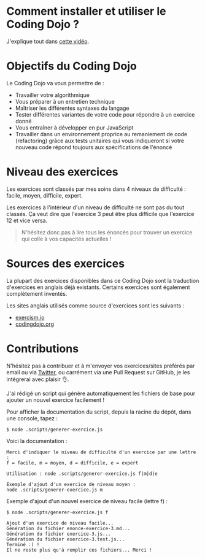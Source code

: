 # Comment installer et utiliser le Coding Dojo ?

J'explique tout dans [cette vidéo](https://www.youtube.com/watch?v=jcNYk3pq098).

# Objectifs du Coding Dojo

Le Coding Dojo va vous permettre de :

- Travailler votre algorithmique
- Vous préparer à un entretien technique
- Maîtriser les différentes syntaxes du langage
- Tester différentes variantes de votre code pour répondre à un exercice donné
- Vous entraîner à développer en pur JavaScript
- Travailler dans un environnement proprice au remaniement de code (refactoring) grâce aux tests unitaires qui vous indiqueront si votre nouveau code répond toujours aux spécifications de l'énoncé

# Niveau des exercices

Les exercices sont classés par mes soins dans 4 niveaux de difficulté : facile, moyen, difficile, expert.

Les exercices à l'intérieur d'un niveau de difficulté ne sont pas du tout classés. Ça veut dire que l'exercice 3 peut être plus difficile que l'exercice 12 et vice versa.

> N'hésitez donc pas à lire tous les énoncés pour trouver un exercice qui colle à vos capacités actuelles !

# Sources des exercices

La plupart des exercices disponibles dans ce Coding Dojo sont la traduction d'exercices en anglais déjà existants. Certains exercices sont également complètement inventés.

Les sites anglais utilisés comme source d'exercices sont les suivants :
- [exercism.io](https://exercism.io/)
- [codingdojo.org](http://codingdojo.org/kata/)

# Contributions

N'hésitez pas à contribuer et à m'envoyer vos exercices/sites préférés par email ou via [Twitter](https://twitter.com/JeremyMouzin), ou carrément via une Pull Request sur GitHub, je les intégrerai avec plaisir 👌.

J'ai rédigé un script qui génère automatiquement les fichiers de base pour ajouter un nouvel exercice facilement !

Pour afficher la documentation du script, depuis la racine du dépôt, dans une console, tapez :

```
$ node .scripts/generer-exercice.js 
```

Voici la documentation :

```
Merci d'indiquer le niveau de difficulté d'un exercice par une lettre :
f = facile, m = moyen, d = difficile, e = expert

Utilisation : node .scripts/generer-exercice.js f|m|d|e

Exemple d'ajout d'un exercice de niveau moyen :
node .scripts/generer-exercice.js m
```

Exemple d'ajout d'un nouvel exercice de niveau facile (lettre f) :
```
$ node .scripts/generer-exercice.js f

Ajout d'un exercice de niveau facile...
Génération du fichier enonce-exercice-3.md...
Génération du fichier exercice-3.js...
Génération du fichier exercice-3.test.js...
Terminé :) !
Il ne reste plus qu'à remplir ces fichiers... Merci !
```